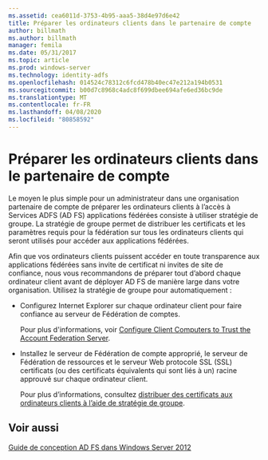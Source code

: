 ```yaml
---
ms.assetid: cea6011d-3753-4b95-aaa5-38d4e97d6e42
title: Préparer les ordinateurs clients dans le partenaire de compte
author: billmath
ms.author: billmath
manager: femila
ms.date: 05/31/2017
ms.topic: article
ms.prod: windows-server
ms.technology: identity-adfs
ms.openlocfilehash: 014524c78312c6fcd478b40ec47e212a194b0531
ms.sourcegitcommit: b00d7c8968c4adc8f699dbee694afe6ed36bc9de
ms.translationtype: MT
ms.contentlocale: fr-FR
ms.lasthandoff: 04/08/2020
ms.locfileid: "80858592"
---
```

# <a name="prepare-client-computers-in-the-account-partner"></a>Préparer les ordinateurs clients dans le partenaire de compte

Le moyen le plus simple pour un administrateur dans une organisation partenaire de compte de préparer les ordinateurs clients à l’accès à Services ADFS \(AD FS\) applications fédérées consiste à utiliser stratégie de groupe. La stratégie de groupe permet de distribuer les certificats et les paramètres requis pour la fédération sur tous les ordinateurs clients qui seront utilisés pour accéder aux applications fédérées.  
  
Afin que vos ordinateurs clients puissent accéder en toute transparence aux applications fédérées sans invite de certificat ni invites de site de confiance, nous vous recommandons de préparer tout d’abord chaque ordinateur client avant de déployer AD FS de manière large dans votre organisation. Utilisez la stratégie de groupe pour automatiquement :  
  
-   Configurez Internet Explorer sur chaque ordinateur client pour faire confiance au serveur de Fédération de comptes.  
  
    Pour plus d'informations, voir [Configure Client Computers to Trust the Account Federation Server](../../ad-fs/deployment/Configure-Client-Computers-to-Trust-the-Account-Federation-Server.md).  
  
-   Installez le serveur de Fédération de compte approprié, le serveur de Fédération de ressources et le serveur Web protocole SSL \(SSL\) certificats \(ou des certificats équivalents qui sont liés à un\) racine approuvé sur chaque ordinateur client.  
  
    Pour plus d’informations, consultez [distribuer des certificats aux ordinateurs clients à l’aide de stratégie de groupe](../../ad-fs/deployment/Distribute-Certificates-to-Client-Computers-by-Using-Group-Policy.md).  
  

## <a name="see-also"></a>Voir aussi
[Guide de conception AD FS dans Windows Server 2012](AD-FS-Design-Guide-in-Windows-Server-2012.md)
